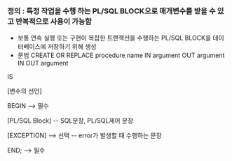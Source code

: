 ### 정의 : 특정 작업을 수행 하는 PL/SQL BLOCK으로 매개변수를 받을 수 있고 반복적으로 사용이 가능함   
 - 보통 연속 실행 또는 구현이 복잡한 트랜잭션을 수행하는 PL/SQL BLOCK을 데이터베이스에 저장하기 위해 생성
 - 문법
CREATE OR REPLACE procedure name 
   IN argument 
   OUT argument 
   IN OUT argument 
 
IS 
 
   [변수의 선언]
 
BEGIN  --> 필수 
 
   [PL/SQL Block] 
   -- SQL문장, PL/SQL제어 문장 
 
   [EXCEPTION]  --> 선택
  -- error가 발생할 때 수행하는 문장
 
END;  --> 필수 
